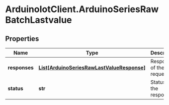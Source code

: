 # ArduinoIotClient.ArduinoSeriesRawBatchLastvalue

## Properties

Name | Type | Description | Notes
------------ | ------------- | ------------- | -------------
**responses** | [**List[ArduinoSeriesRawLastValueResponse]**](ArduinoSeriesRawLastValueResponse.md) | Responses of the request | 
**status** | **str** | Status of the response | 


